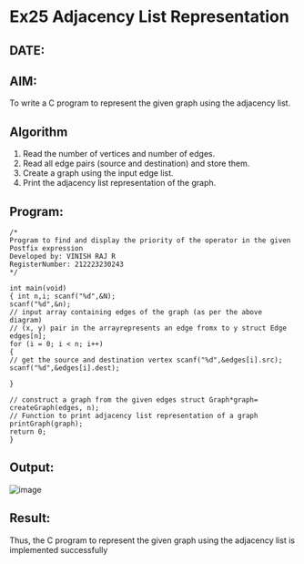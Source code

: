 # Ex25 Adjacency List Representation
## DATE:
## AIM:
To write a C program to represent the given graph using the adjacency list.

## Algorithm
1.	Read the number of vertices and number of edges.
2.	Read all edge pairs (source and destination) and store them.
3.	Create a graph using the input edge list.
4.	Print the adjacency list representation of the graph.
   

## Program:
```
/*
Program to find and display the priority of the operator in the given Postfix expression
Developed by: VINISH RAJ R
RegisterNumber: 212223230243
*/
```
```
int main(void)
{ int n,i; scanf("%d",&N);
scanf("%d",&n);
// input array containing edges of the graph (as per the above diagram)
// (x, y) pair in the arrayrepresents an edge fromx to y struct Edge edges[n];
for (i = 0; i < n; i++)
{
// get the source and destination vertex scanf("%d",&edges[i].src);
scanf("%d",&edges[i].dest);

}

// construct a graph from the given edges struct Graph*graph= createGraph(edges, n);
// Function to print adjacency list representation of a graph printGraph(graph);
return 0;
}

```

## Output:

![image](https://github.com/user-attachments/assets/ca400311-7517-4116-92bb-7ce4c29153fc)


## Result:
Thus, the C program to represent the given graph using the adjacency list is implemented successfully
